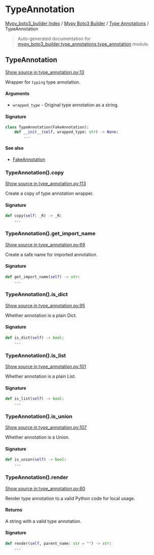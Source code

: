 # TypeAnnotation

[Mypy_boto3_builder Index](../../README.md#mypy_boto3_builder-index) /
[Mypy Boto3 Builder](../index.md#mypy-boto3-builder) /
[Type Annotations](./index.md#type-annotations) /
TypeAnnotation

> Auto-generated documentation for [mypy_boto3_builder.type_annotations.type_annotation](https://github.com/youtype/mypy_boto3_builder/blob/main/mypy_boto3_builder/type_annotations/type_annotation.py) module.

## TypeAnnotation

[Show source in type_annotation.py:13](https://github.com/youtype/mypy_boto3_builder/blob/main/mypy_boto3_builder/type_annotations/type_annotation.py#L13)

Wrapper for `typing` type annotation.

#### Arguments

- `wrapped_type` - Original type annotation as a string.

#### Signature

```python
class TypeAnnotation(FakeAnnotation):
    def __init__(self, wrapped_type: str) -> None:
        ...
```

#### See also

- [FakeAnnotation](./fake_annotation.md#fakeannotation)

### TypeAnnotation().copy

[Show source in type_annotation.py:113](https://github.com/youtype/mypy_boto3_builder/blob/main/mypy_boto3_builder/type_annotations/type_annotation.py#L113)

Create a copy of type annotation wrapper.

#### Signature

```python
def copy(self: _R) -> _R:
    ...
```

### TypeAnnotation().get_import_name

[Show source in type_annotation.py:69](https://github.com/youtype/mypy_boto3_builder/blob/main/mypy_boto3_builder/type_annotations/type_annotation.py#L69)

Create a safe name for imported annotation.

#### Signature

```python
def get_import_name(self) -> str:
    ...
```

### TypeAnnotation().is_dict

[Show source in type_annotation.py:95](https://github.com/youtype/mypy_boto3_builder/blob/main/mypy_boto3_builder/type_annotations/type_annotation.py#L95)

Whether annotation is a plain Dict.

#### Signature

```python
def is_dict(self) -> bool:
    ...
```

### TypeAnnotation().is_list

[Show source in type_annotation.py:101](https://github.com/youtype/mypy_boto3_builder/blob/main/mypy_boto3_builder/type_annotations/type_annotation.py#L101)

Whether annotation is a plain List.

#### Signature

```python
def is_list(self) -> bool:
    ...
```

### TypeAnnotation().is_union

[Show source in type_annotation.py:107](https://github.com/youtype/mypy_boto3_builder/blob/main/mypy_boto3_builder/type_annotations/type_annotation.py#L107)

Whether annotation is a Union.

#### Signature

```python
def is_union(self) -> bool:
    ...
```

### TypeAnnotation().render

[Show source in type_annotation.py:60](https://github.com/youtype/mypy_boto3_builder/blob/main/mypy_boto3_builder/type_annotations/type_annotation.py#L60)

Render type annotation to a valid Python code for local usage.

#### Returns

A string with a valid type annotation.

#### Signature

```python
def render(self, parent_name: str = "") -> str:
    ...
```
